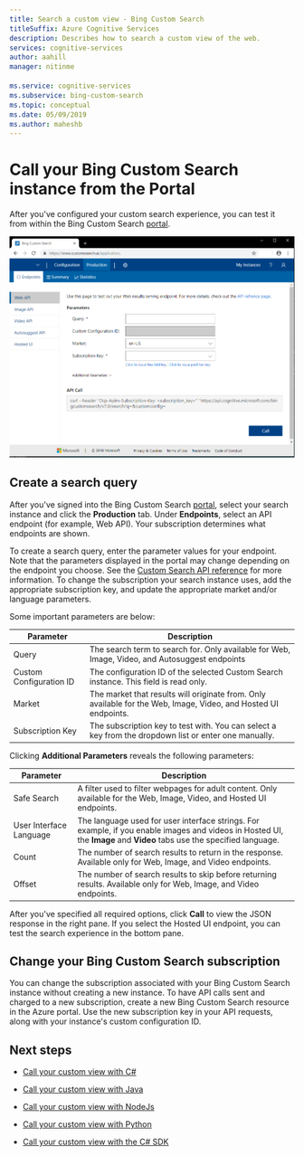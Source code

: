 ```yaml
---
title: Search a custom view - Bing Custom Search
titleSuffix: Azure Cognitive Services
description: Describes how to search a custom view of the web.
services: cognitive-services
author: aahill
manager: nitinme

ms.service: cognitive-services
ms.subservice: bing-custom-search
ms.topic: conceptual
ms.date: 05/09/2019
ms.author: maheshb
---
```


# Call your Bing Custom Search instance from the Portal

After you've configured your custom search experience, you can test it from within the Bing Custom Search [portal](https://customsearch.ai). 

![a screenshot of the Bing custom search portal](media/portal-search-screen.png)
## Create a search query 

After you've signed into the Bing Custom Search [portal](https://customsearch.ai), select your search instance and click the **Production** tab. Under **Endpoints**, select an API endpoint (for example, Web API). Your subscription determines what endpoints are shown.

To create a search query, enter the parameter values for your endpoint. Note that the parameters displayed in the portal may change depending on the endpoint you choose. See the [Custom Search API reference](https://docs.microsoft.com/rest/api/cognitiveservices-bingsearch/bing-custom-search-api-v7-reference#query-parameters) for more information. To change the subscription your search instance uses, add the appropriate subscription key, and update the appropriate market and/or language parameters.

Some important parameters are below:


|Parameter  |Description  |
|---------|---------|
|Query     | The search term to search for. Only available for Web, Image, Video, and Autosuggest endpoints |
|Custom Configuration ID | The configuration ID of the selected Custom Search instance. This field is read only. |
|Market     | The market that results will originate from. Only available for the Web, Image, Video, and Hosted UI endpoints.        |
|Subscription Key | The subscription key to test with. You can select a key from the dropdown list or enter one manually.          |

Clicking **Additional Parameters** reveals the following parameters:  

|Parameter  |Description  |
|---------|---------|
|Safe Search     | A filter used to filter webpages for adult content. Only available for the Web, Image, Video, and Hosted UI endpoints.        |
|User Interface Language    | The language used for user interface strings. For example, if you enable images and videos in Hosted UI, the **Image** and **Video** tabs use the specified language.        |
|Count     | The number of search results to return in the response. Available only for Web, Image, and Video endpoints.         |
|Offset    | The number of search results to skip before returning results. Available only for Web, Image, and Video endpoints.        |
    
After you've specified all required options, click **Call** to view the JSON response in the right pane. If you select the Hosted UI endpoint, you can test the search experience in the bottom pane.

## Change your Bing Custom Search subscription

You can change the subscription associated with your Bing Custom Search instance without creating a new instance. To have API calls sent and charged to a new subscription, create a new Bing Custom Search resource in the Azure portal. Use the new subscription key in your API requests, along with your instance's custom configuration ID.

## Next steps

- [Call your custom view with C#](./call-endpoint-csharp.md)
- [Call your custom view with Java](./call-endpoint-java.md)
- [Call your custom view with NodeJs](./call-endpoint-nodejs.md)
- [Call your custom view with Python](./call-endpoint-python.md)

- [Call your custom view with the C# SDK](./sdk-csharp-quick-start.md)
